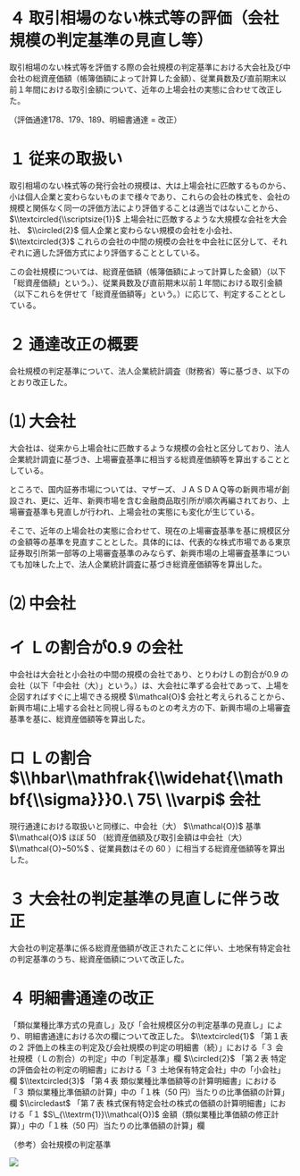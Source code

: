 # ４ 取引相場のない株式等の評価（会社規模の判定基準の見直し等）

取引相場のない株式等を評価する際の会社規模の判定基準における大会社及び中会社の総資産価額（帳簿価額によって計算した金額）、従業員数及び直前期末以前１年間における取引金額について、近年の上場会社の実態に合わせて改正した。

（評価通達178、179、189、明細書通達 $=$ 改正）

# １ 従来の取扱い

取引相場のない株式等の発行会社の規模は、大は上場会社に匹敵するものから、小は個人企業と変わらないものまで様々であり、これらの会社の株式を、会社の規模と関係なく同一の評価方法により評価することは適当ではないことから、 $\\textcircled{\\scriptsize{1}}$ 上場会社に匹敵するような大規模な会社を大会社、 $\\circled{2}$ 個人企業と変わらない規模の会社を小会社、 $\\textcircled{3}$ これらの会社の中間の規模の会社を中会社に区分して、それぞれに適した評価方式により評価することとしている。

この会社規模については、総資産価額（帳簿価額によって計算した金額）（以下「総資産価額」という。）、従業員数及び直前期末以前１年間における取引金額（以下これらを併せて「総資産価額等」という。）に応じて、判定することとしている。

# ２ 通達改正の概要

会社規模の判定基準について、法人企業統計調査（財務省）等に基づき、以下のとおり改正した。

# ⑴ 大会社

大会社は、従来から上場会社に匹敵するような規模の会社と区分しており、法人企業統計調査に基づき、上場審査基準に相当する総資産価額等を算出することとしている。

ところで、国内証券市場については、マザーズ、ＪＡＳＤＡＱ等の新興市場が創設され、更に、近年、新興市場を含む金融商品取引所が順次再編されており、上場審査基準も見直しが行われ、上場会社の実態にも変化が生じている。

そこで、近年の上場会社の実態に合わせて、現在の上場審査基準を基に規模区分の金額等の基準を見直すこととした。具体的には、代表的な株式市場である東京証券取引所第一部等の上場審査基準のみならず、新興市場の上場審査基準についても加味した上で、法人企業統計調査に基づき総資産価額等を算出した。

# ⑵ 中会社

# イ Ｌの割合が0.9 の会社

中会社は大会社と小会社の中間の規模の会社であり、とりわけＬの割合が0.9 の会社（以下「中会社（大）」という。）は、大会社に準ずる会社であって、上場を企図すればすぐに上場できる規模 $\\mathcal{O}$ 会社と考えられることから、新興市場に上場する会社と同視し得るものとの考え方の下、新興市場の上場審査基準を基に、総資産価額等を算出した。

# ロ Ｌの割合 $\\hbar\\mathfrak{\\widehat{\\mathbf{\\sigma}}}0.\ 75\ \\varpi$ 会社

現行通達における取扱いと同様に、中会社（大） $\\mathcal{O})$ 基準 $\\mathcal{O}$ ほぼ $50%$ （総資産価額及び取引金額は中会社（大） $\\mathcal{O}~50%$ 、従業員数はその $60%$ ）に相当する総資産価額等を算出した。

# ３ 大会社の判定基準の見直しに伴う改正

大会社の判定基準に係る総資産価額が改正されたことに伴い、土地保有特定会社の判定基準のうち、総資産価額について改正した。

# ４ 明細書通達の改正

「類似業種比準方式の見直し」及び「会社規模区分の判定基準の見直し」により、明細書通達における次の欄について改正した。 $\\textcircled{1}$ 「第１表の２ 評価上の株主の判定及び会社規模の判定の明細書（続）」における「３ 会社規模（Ｌの割合）の判定」中の「判定基準」欄 $\\circled{2}$ 「第２表 特定の評価会社の判定の明細書」における「３ 土地保有特定会社」中の「小会社」欄 $\\textcircled{3}$ 「第４表 類似業種比準価額等の計算明細書」における「３ 類似業種比準価額の計算」中の「１株（50 円）当たりの比準価額の計算」欄 $\\circledast$ 「第７表 株式保有特定会社の株式の価額の計算明細書」における「１ $S\_{\\textrm{1}}\\mathcal{O})$ 金額（類似業種比準価額の修正計算）」中の「１株（50 円）当たりの比準価額の計算」欄

（参考）会社規模の判定基準

![](https://www.nta.go.jp/tmp/4392cd76-bb87-4fa6-a5ae-fc2a7859d74f/images/4f18856117ee95f4f445fff0ed49b0ddb6cf75556558808135ca40bb0d0cfd67.jpg)